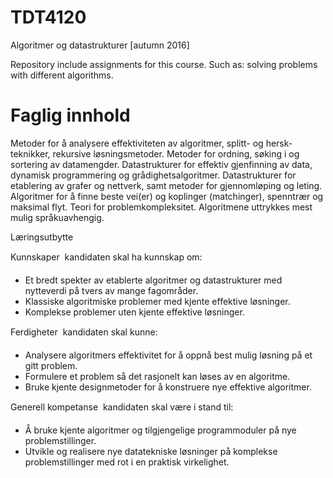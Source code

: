 # TDT4120
Algoritmer og datastrukturer [autumn 2016]

Repository include assignments for this course. Such as: solving problems with different algorithms. 

# Faglig innhold

Metoder for å analysere effektiviteten av algoritmer, splitt- og hersk-teknikker, rekursive løsningsmetoder. Metoder for ordning, søking i og sortering av datamengder. Datastrukturer for effektiv gjenfinning av data, dynamisk programmering og grådighetsalgoritmer. Datastrukturer for etablering av grafer og nettverk, samt metoder for gjennomløping og leting. Algoritmer for å finne beste vei(er) og koplinger (matchinger), spenntrær og maksimal flyt. Teori for problemkompleksitet. Algoritmene uttrykkes mest mulig språkuavhengig.

Læringsutbytte

Kunnskaper  kandidaten skal ha kunnskap om: 
- Et bredt spekter av etablerte algoritmer og datastrukturer med nytteverdi på tvers av mange fagområder. 
- Klassiske algoritmiske problemer med kjente effektive løsninger. 
- Komplekse problemer uten kjente effektive løsninger. 

Ferdigheter  kandidaten skal kunne: 
- Analysere algoritmers effektivitet for å oppnå best mulig løsning på et gitt problem. 
- Formulere et problem så det rasjonelt kan løses av en algoritme. 
- Bruke kjente designmetoder for å konstruere nye effektive algoritmer. 

Generell kompetanse  kandidaten skal være i stand til: 
- Å bruke kjente algoritmer og tilgjengelige programmoduler på nye problemstillinger. 
- Utvikle og realisere nye datatekniske løsninger på komplekse problemstillinger med rot i en praktisk virkelighet.

